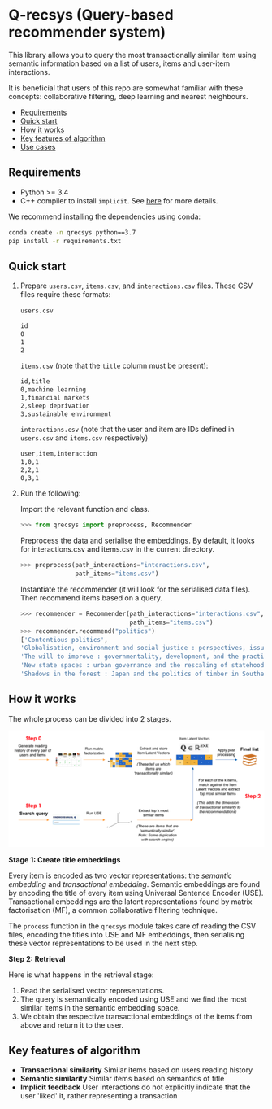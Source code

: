# Q-recsys (Query-based recommender system)

This library allows you to query the most transactionally similar item using semantic information based on a list of users, items and user-item interactions.

It is beneficial that users of this repo are somewhat familiar with these concepts:
collaborative filtering, deep learning and nearest neighbours.

* [Requirements](#requirements)
* [Quick start](#quick-start)
* [How it works](#how-it-works)
* [Key features of algorithm](#key-features-of-algorithm)
* [Use cases](#use-cases)

## Requirements

* Python >= 3.4
* C++ compiler to install `implicit`. See [here](https://github.com/benfred/implicit#installation)
for more details.

We recommend installing the dependencies using conda:

```bash
conda create -n qrecsys python==3.7
pip install -r requirements.txt
```

## Quick start

1. Prepare `users.csv`, `items.csv`, and `interactions.csv`
files. These CSV files require these formats:

    `users.csv`

    ```text
    id
    0
    1
    2
    ```

    `items.csv` (note that the `title` column must be present):

    ```text
    id,title
    0,machine learning
    1,financial markets
    2,sleep deprivation
    3,sustainable environment
    ```

    `interactions.csv` (note that the user and item are IDs defined in `users.csv` and `items.csv` respectively)

    ```text
    user,item,interaction
    1,0,1
    2,2,1
    0,3,1
    ```

2. Run the following:

    Import the relevant function and class.

    ```python
    >>> from qrecsys import preprocess, Recommender
    ```

    Preprocess the data and serialise the embeddings. By default, it looks for interactions.csv and items.csv in the current directory.

    ```python
    >>> preprocess(path_interactions="interactions.csv",
                   path_items="items.csv")
    ```

    Instantiate the recommender (it will look for the serialised data files). Then recommend items based on a query.

    ```python
    >>> recommender = Recommender(path_interactions="interactions.csv",
                                  path_items="items.csv")
    >>> recommender.recommend("politics")
    ['Contentious politics',
    'Globalisation, environment and social justice : perspectives, issues and concerns',
    'The will to improve : governmentality, development, and the practice of politics',
    'New state spaces : urban governance and the rescaling of statehood',
    'Shadows in the forest : Japan and the politics of timber in Southeast Asia']
    ```

## How it works

The whole process can be divided into 2 stages.

![qrecsys.png](qrecsys.png)

**Stage 1: Create title embeddings**

Every item is encoded as two vector representations: the *semantic embedding* and *transactional embedding*.
Semantic embeddings are found by encoding the title of every item using Universal Sentence Encoder (USE).
Transactional embeddings are the latent representations found by matrix factorisation (MF), a common collaborative filtering technique.

The `process` function in the `qrecsys` module takes care of reading the CSV files, encoding the titles into USE and MF embeddings,
then serialising these vector representations to be used in the next step.

**Step 2: Retrieval**

Here is what happens in the retrieval stage:

1. Read the serialised vector representations.
2. The query is semantically encoded using USE and we find the most similar items in the semantic embedding space.
3. We obtain the respective transactional embeddings of the items from above and return it to the user.

## Key features of algorithm

* **Transactional similarity** Similar items based on users reading history
* **Semantic similarity** Similar items based on semantics of title
* **Implicit feedback** User interactions do not explicitly indicate that the user 'liked' it, rather representing a transaction

